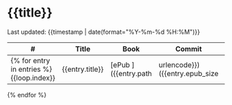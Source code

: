 # {{title}}

Last updated: {{timestamp | date(format="%Y-%m-%d %H:%M")}}

#| Title | Book | Commit | Last Update
-|-------|------|--------|-------------
{% for entry in entries %}{{loop.index}} | {{entry.title}} [<i class="fa fa-book"></i>]({{entry.url}}) | [ePub <i class="fa fa-download"></i>]({{entry.path | urlencode}}) ({{entry.epub_size | filesizeformat}}) | {{entry.commit_sha | truncate(length=8, end="")}} [<i class="fa fa-git"></i>]({{entry.repo_url}}) | {{entry.last_modified | date(format="%Y-%m-%d %H:%M")}}
{% endfor %}
